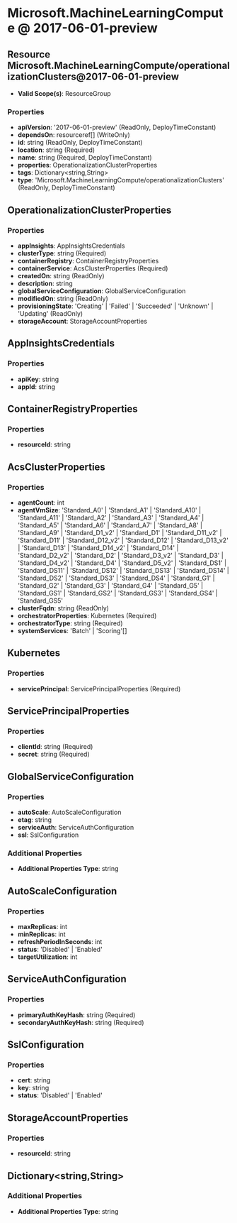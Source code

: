 # Microsoft.MachineLearningCompute @ 2017-06-01-preview

## Resource Microsoft.MachineLearningCompute/operationalizationClusters@2017-06-01-preview
* **Valid Scope(s)**: ResourceGroup
### Properties
* **apiVersion**: '2017-06-01-preview' (ReadOnly, DeployTimeConstant)
* **dependsOn**: resourceref[] (WriteOnly)
* **id**: string (ReadOnly, DeployTimeConstant)
* **location**: string (Required)
* **name**: string (Required, DeployTimeConstant)
* **properties**: OperationalizationClusterProperties
* **tags**: Dictionary<string,String>
* **type**: 'Microsoft.MachineLearningCompute/operationalizationClusters' (ReadOnly, DeployTimeConstant)

## OperationalizationClusterProperties
### Properties
* **appInsights**: AppInsightsCredentials
* **clusterType**: string (Required)
* **containerRegistry**: ContainerRegistryProperties
* **containerService**: AcsClusterProperties (Required)
* **createdOn**: string (ReadOnly)
* **description**: string
* **globalServiceConfiguration**: GlobalServiceConfiguration
* **modifiedOn**: string (ReadOnly)
* **provisioningState**: 'Creating' | 'Failed' | 'Succeeded' | 'Unknown' | 'Updating' (ReadOnly)
* **storageAccount**: StorageAccountProperties

## AppInsightsCredentials
### Properties
* **apiKey**: string
* **appId**: string

## ContainerRegistryProperties
### Properties
* **resourceId**: string

## AcsClusterProperties
### Properties
* **agentCount**: int
* **agentVmSize**: 'Standard_A0' | 'Standard_A1' | 'Standard_A10' | 'Standard_A11' | 'Standard_A2' | 'Standard_A3' | 'Standard_A4' | 'Standard_A5' | 'Standard_A6' | 'Standard_A7' | 'Standard_A8' | 'Standard_A9' | 'Standard_D1_v2' | 'Standard_D1' | 'Standard_D11_v2' | 'Standard_D11' | 'Standard_D12_v2' | 'Standard_D12' | 'Standard_D13_v2' | 'Standard_D13' | 'Standard_D14_v2' | 'Standard_D14' | 'Standard_D2_v2' | 'Standard_D2' | 'Standard_D3_v2' | 'Standard_D3' | 'Standard_D4_v2' | 'Standard_D4' | 'Standard_D5_v2' | 'Standard_DS1' | 'Standard_DS11' | 'Standard_DS12' | 'Standard_DS13' | 'Standard_DS14' | 'Standard_DS2' | 'Standard_DS3' | 'Standard_DS4' | 'Standard_G1' | 'Standard_G2' | 'Standard_G3' | 'Standard_G4' | 'Standard_G5' | 'Standard_GS1' | 'Standard_GS2' | 'Standard_GS3' | 'Standard_GS4' | 'Standard_GS5'
* **clusterFqdn**: string (ReadOnly)
* **orchestratorProperties**: Kubernetes (Required)
* **orchestratorType**: string (Required)
* **systemServices**: 'Batch' | 'Scoring'[]

## Kubernetes
### Properties
* **servicePrincipal**: ServicePrincipalProperties (Required)

## ServicePrincipalProperties
### Properties
* **clientId**: string (Required)
* **secret**: string (Required)

## GlobalServiceConfiguration
### Properties
* **autoScale**: AutoScaleConfiguration
* **etag**: string
* **serviceAuth**: ServiceAuthConfiguration
* **ssl**: SslConfiguration
### Additional Properties
* **Additional Properties Type**: string

## AutoScaleConfiguration
### Properties
* **maxReplicas**: int
* **minReplicas**: int
* **refreshPeriodInSeconds**: int
* **status**: 'Disabled' | 'Enabled'
* **targetUtilization**: int

## ServiceAuthConfiguration
### Properties
* **primaryAuthKeyHash**: string (Required)
* **secondaryAuthKeyHash**: string (Required)

## SslConfiguration
### Properties
* **cert**: string
* **key**: string
* **status**: 'Disabled' | 'Enabled'

## StorageAccountProperties
### Properties
* **resourceId**: string

## Dictionary<string,String>
### Additional Properties
* **Additional Properties Type**: string

